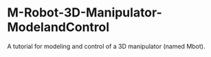 # M-Robot-3D-Manipulator-ModelandControl
A tutorial for modeling and control of a 3D manipulator (named Mbot).
